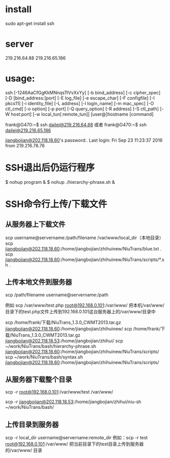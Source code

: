 # install
sudo apt-get install ssh

# server

219.216.64.88
219.216.65.186

# usage: 

ssh [-1246AaCfGgKkMNnqsTtVvXxYy] [-b bind_address] [-c cipher_spec]
           [-D [bind_address:]port] [-E log_file] [-e escape_char]
           [-F configfile] [-I pkcs11] [-i identity_file] [-L address]
           [-l login_name] [-m mac_spec] [-O ctl_cmd] [-o option] [-p port]
           [-Q query_option] [-R address] [-S ctl_path] [-W host:port]
           [-w local_tun[:remote_tun]] [user@]hostname [command]


frank@G470:~$ ssh dailei@219.216.64.88
或者
frank@G470:~$ ssh dailei@219.216.65.186

jiangbojian@202.118.18.60's password:.
Last login: Fri Sep 23 11:23:37 2016 from 219.216.78.76


# SSH退出后仍运行程序
$ nohup program &
$ nohup ./hierarchy-phrase.sh &




# SSH命令行上传/下载文件

## 从服务器上下载文件
scp username@servername:/path/filename /var/www/local_dir（本地目录）
scp jiangbojian@202.118.18.60:/home/jiangbojian/zhihuinew/NiuTrans/blue.txt .
scp jiangbojian@202.118.18.60:/home/jiangbojian/zhihuinew/NiuTrans/scripts/*.sh .

## 上传本地文件到服务器
scp /path/filename username@servername:/path

例如
scp /var/www/test.php  root@192.168.0.101:/var/www/
把本机/var/www/目录下的test.php文件上传到192.168.0.101这台服务器上的/var/www/目录中

scp /home/frank/下载/NiuTrans_1.3.0_CWMT2013.tar.gz jiangbojian@202.118.18.60:/home/jiangbojian/zhihuinew/
scp /home/frank/下载/NiuTrans_1.3.0_CWMT2013.tar.gz jiangbojian@202.118.18.53:/home/jiangbojian/zhihui/
scp ~/work/NiuTrans/bash/hierarchy-phrase.sh jiangbojian@202.118.18.60:/home/jiangbojian/zhihuinew/NiuTrans/scripts/
scp ~/work/NiuTrans/bash/syntax.sh jiangbojian@202.118.18.60:/home/jiangbojian/zhihuinew/NiuTrans/scripts/


## 从服务器下载整个目录
scp -r root@192.168.0.101:/var/www/test  /var/www/

scp -r jiangbojian@202.118.18.53:/home/jiangbojian/zhihui/niu-sh ~/work/NiuTrans/bash/

## 上传目录到服务器
scp  -r local_dir username@servername:remote_dir
例如：scp -r test  root@192.168.0.101:/var/www/   把当前目录下的test目录上传到服务器的/var/www/ 目录


